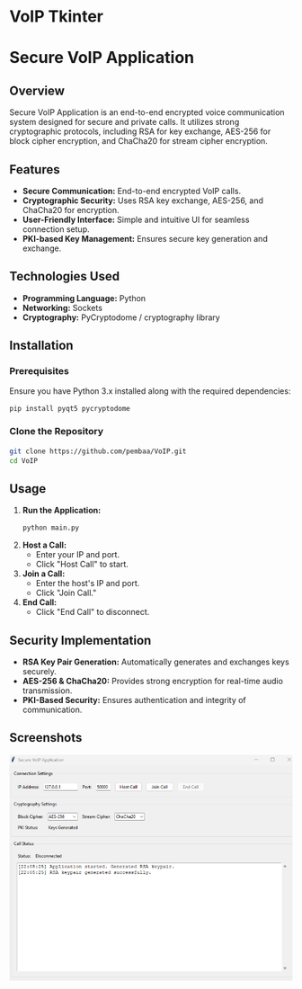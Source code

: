 # VoIP Tkinter
# Secure VoIP Application

## Overview
Secure VoIP Application is an end-to-end encrypted voice communication system designed for secure and private calls. It utilizes strong cryptographic protocols, including RSA for key exchange, AES-256 for block cipher encryption, and ChaCha20 for stream cipher encryption.

## Features
- **Secure Communication:** End-to-end encrypted VoIP calls.
- **Cryptographic Security:** Uses RSA key exchange, AES-256, and ChaCha20 for encryption.
- **User-Friendly Interface:** Simple and intuitive UI for seamless connection setup.
- **PKI-based Key Management:** Ensures secure key generation and exchange.

## Technologies Used
- **Programming Language:** Python
- **Networking:** Sockets
- **Cryptography:** PyCryptodome / cryptography library

## Installation
### Prerequisites
Ensure you have Python 3.x installed along with the required dependencies:
```sh
pip install pyqt5 pycryptodome
```

### Clone the Repository
```sh
git clone https://github.com/pembaa/VoIP.git
cd VoIP
```

## Usage
1. **Run the Application:**
   ```sh
   python main.py
   ```
2. **Host a Call:**
   - Enter your IP and port.
   - Click "Host Call" to start.
3. **Join a Call:**
   - Enter the host's IP and port.
   - Click "Join Call."
4. **End Call:**
   - Click "End Call" to disconnect.

## Security Implementation
- **RSA Key Pair Generation:** Automatically generates and exchanges keys securely.
- **AES-256 & ChaCha20:** Provides strong encryption for real-time audio transmission.
- **PKI-Based Security:** Ensures authentication and integrity of communication.

## Screenshots
![Secure VoIP Application](/img/VoIP.png)




